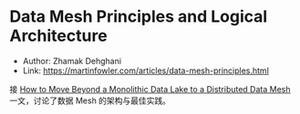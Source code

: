 # Data Mesh Principles and Logical Architecture

* Author: Zhamak Dehghani
* Link: https://martinfowler.com/articles/data-mesh-principles.html

接 [How to Move Beyond a Monolithic Data Lake to a Distributed Data Mesh](2020/12/4) 一文，讨论了数据 Mesh 的架构与最佳实践。
